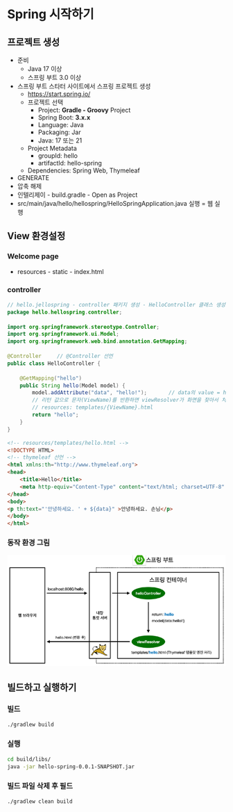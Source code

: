 # Spring 시작하기

## 프로젝트 생성
- 준비
    - Java 17 이상
    - 스프링 부트 3.0 이상
- 스프링 부트 스타터 사이트에서 스프링 프로젝트 생성
    - https://start.spring.io/
    - 프로젝트 선택
        - Project: **Gradle - Groovy** Project
        - Spring Boot: **3.x.x**
        - Language: Java
        - Packaging: Jar
        - Java: 17 또는 21
    - Project Metadata
        - groupId: hello
        - artifactId: hello-spring
    - Dependencies: Spring Web, Thymeleaf
- GENERATE
- 압축 해제
- 인텔리제이 - build.gradle - Open as Project
- src/main/java/hello/hellospring/HelloSpringApplication.java 실행 = 웹 실행

## View 환경설정
### Welcome page
- resources - static - index.html

### controller
```java
// hello.jellospring - controller 패키지 생성 - HelloController 클래스 생성
package hello.hellospring.controller;

import org.springframework.stereotype.Controller;
import org.springframework.ui.Model;
import org.springframework.web.bind.annotation.GetMapping;

@Controller     // @Controller 선언
public class HelloController {

    @GetMapping("hello")
    public String hello(Model model) {
        model.addAttribute("data", "hello!");       // data의 value = hello!
        // 리턴 값으로 문자(ViewName)를 반환하면 viewResolver가 화면을 찾아서 처리
        // resources: templates/{ViewName}.html
        return "hello";     
    }
}
```
```html
<!-- resources/templates/hello.html -->
<!DOCTYPE HTML>
<!-- thymeleaf 선언 -->
<html xmlns:th="http://www.thymeleaf.org">
<head>
    <title>Hello</title>
    <meta http-equiv="Content-Type" content="text/html; charset=UTF-8" />
</head>
<body>
<p th:text="'안녕하세요. ' + ${data}" >안녕하세요. 손님</p>
</body>
</html>
```
### 동작 환경 그림
![동작 환경 그림](image.png)

## 빌드하고 실행하기
### 빌드
```bash
./gradlew build
```
### 실행
```bash
cd build/libs/
java -jar hello-spring-0.0.1-SNAPSHOT.jar
```
### 빌드 파일 삭제 후 필드
```bash
./gradlew clean build
```
